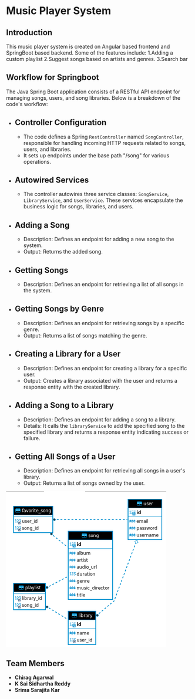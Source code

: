# Music Player System

## Introduction

This music player system is created on Angular based frontend and SpringBoot based backend. Some of the features include:
1.Adding a custom playlist
2.Suggest songs based on artists and genres.
3.Search bar

## Workflow for Springboot

The Java Spring Boot application consists of a RESTful API endpoint for managing songs, users, and song libraries. Below is a breakdown of the code's workflow:

- ## Controller Configuration

  - The code defines a Spring `RestController` named `SongController`, responsible for handling incoming HTTP requests related to songs, users, and libraries.
  - It sets up endpoints under the base path "/song" for various operations.

- ## Autowired Services

  - The controller autowires three service classes: `SongService`, `LibraryService`, and `UserService`. These services encapsulate the business logic for songs, libraries, and users.

- ## Adding a Song

  - Description: Defines an endpoint for adding a new song to the system.
  - Output: Returns the added song.

- ## Getting Songs

  - Description: Defines an endpoint for retrieving a list of all songs in the system.

- ## Getting Songs by Genre

  - Description: Defines an endpoint for retrieving songs by a specific genre.
  - Output: Returns a list of songs matching the genre.

- ## Creating a Library for a User

  - Description: Defines an endpoint for creating a library for a specific user.
  - Output: Creates a library associated with the user and returns a response entity with the created library.

- ## Adding a Song to a Library

  - Description: Defines an endpoint for adding a song to a library.
  - Details: It calls the `libraryService` to add the specified song to the specified library and returns a response entity indicating success or failure.

- ## Getting All Songs of a User

  - Description: Defines an endpoint for retrieving all songs in a user's library.
  - Output: Returns a list of songs owned by the user.

![Feature Work Flow](https://github.com/srima23/Music-Player-System/blob/main/Music%20system%20ER%20Diagram.png)

## Team Members

- **Chirag Agarwal**
- **K Sai Sidhartha Reddy**
- **Srima Sarajita Kar**
